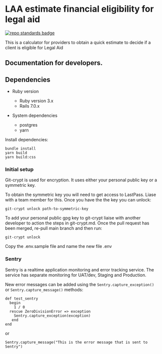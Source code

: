 # LAA estimate financial eligibility for legal aid

[![repo standards badge](https://img.shields.io/badge/dynamic/json?color=blue&style=for-the-badge&logo=github&label=MoJ%20Compliant&query=%24.data%5B%3F%28%40.name%20%3D%3D%20%22laa-estimate-financial-eligibility-for-legal-aid%22%29%5D.status&url=https%3A%2F%2Foperations-engineering-reports.cloud-platform.service.justice.gov.uk%2Fgithub_repositories)](https://operations-engineering-reports.cloud-platform.service.justice.gov.uk/github_repositories#laa-estimate-financial-eligibility-for-legal-aid "Link to report")

This is a calculator for providers to obtain a quick estimate to decide if a client is eligible for Legal Aid

## Documentation for developers.

## Dependencies

- Ruby version

  - Ruby version 3.x
  - Rails 7.0.x

- System dependencies
  - postgres
  - yarn

Install dependencies:

```
bundle install
yarn build
yarn build:css
```

### Initial setup

Git-crypt is used for encryption. It uses either your personal public key or a symmetric key.

To obtain the symmetric key you will need to get access to LastPass. Liase with a team member for this. Once you have the the key you can unlock:

    git-crypt unlock path-to-symmetric-key

To add your personal public gpg key to git-crypt liaise with another developer to action the steps in git-crypt.md. Once the pull request has been merged, re-pull main branch and then run:

    git-crypt unlock

Copy the .env.sample file and name the new file .env

### Sentry

Sentry is a realtime application monitoring and error tracking service. The service has separate monitoring for UAT/dev, Staging and Production.

New error messages can be added using the ```Sentry.capture_exception()``` or ```Sentry.capture_message()``` methods:
```
def test_sentry 
  begin 
    1 / 0 
  rescue ZeroDivisionError => exception 
    Sentry.capture_exception(exception) 
   end
end
```
or

```Sentry.capture_message("This is the error message that is sent to Sentry")```
